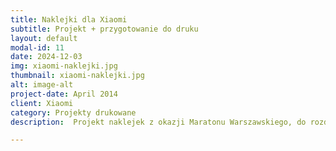 ```yaml
---
title: Naklejki dla Xiaomi
subtitle: Projekt + przygotowanie do druku
layout: default
modal-id: 11
date: 2024-12-03
img: xiaomi-naklejki.jpg
thumbnail: xiaomi-naklejki.jpg
alt: image-alt
project-date: April 2014
client: Xiaomi
category: Projekty drukowane
description:  Projekt naklejek z okazji Maratonu Warszawskiego, do rozdawania w strefie Xiaomi podczas zawodów.

---
```

